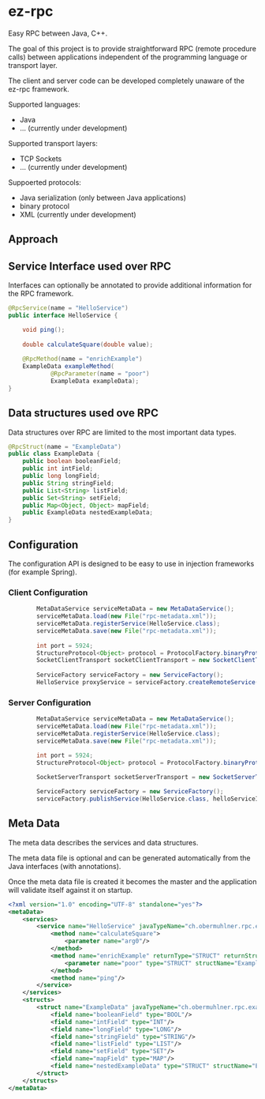 # ez-rpc

Easy RPC between Java, C++.

The goal of this project is to provide straightforward RPC (remote procedure calls) between applications independent of the programming language or transport layer.

The client and server code can be developed completely unaware of the ez-rpc framework.

Supported languages:
* Java
* ... (currently under development)

Supported transport layers:
* TCP Sockets
* ... (currently under development)

Suppoerted protocols:
* Java serialization (only between Java applications)
* binary protocol
* XML (currently under development)

## Approach


## Service Interface used over RPC

Interfaces can optionally be annotated to provide additional information for the RPC framework.

```java
@RpcService(name = "HelloService")
public interface HelloService {

	void ping();
	
	double calculateSquare(double value);
	
	@RpcMethod(name = "enrichExample")
	ExampleData exampleMethod(
			@RpcParameter(name = "poor")
			ExampleData exampleData);
}
```

## Data structures used ove RPC

Data structures over RPC are limited to the most important data types.

```java
@RpcStruct(name = "ExampleData")
public class ExampleData {
	public boolean booleanField;
	public int intField;
	public long longField;
	public String stringField;
	public List<String> listField;
	public Set<String> setField;
	public Map<Object, Object> mapField;
	public ExampleData nestedExampleData;
}
```

## Configuration

The configuration API is designed to be easy to use in injection frameworks (for example Spring).

### Client Configuration

```java
		MetaDataService serviceMetaData = new MetaDataService();
		serviceMetaData.load(new File("rpc-metadata.xml"));
		serviceMetaData.registerService(HelloService.class);
		serviceMetaData.save(new File("rpc-metadata.xml"));
		
		int port = 5924;
		StructureProtocol<Object> protocol = ProtocolFactory.binaryProtocol(serviceMetaData, HelloServiceImpl.class.getClassLoader());
		SocketClientTransport socketClientTransport = new SocketClientTransport(protocol, "localhost", port);
		
		ServiceFactory serviceFactory = new ServiceFactory();
		HelloService proxyService = serviceFactory.createRemoteService(HelloService.class, HelloServiceAsync.class, socketClientTransport);
```

### Server Configuration

```java
		MetaDataService serviceMetaData = new MetaDataService();
		serviceMetaData.load(new File("rpc-metadata.xml"));
		serviceMetaData.registerService(HelloService.class);
		serviceMetaData.save(new File("rpc-metadata.xml"));

		int port = 5924;
		StructureProtocol<Object> protocol = ProtocolFactory.binaryProtocol(serviceMetaData, HelloServiceImpl.class.getClassLoader());
		
		SocketServerTransport socketServerTransport = new SocketServerTransport(protocol, port);

		ServiceFactory serviceFactory = new ServiceFactory();
		serviceFactory.publishService(HelloService.class, helloServiceImpl, socketServerTransport);
```

## Meta Data

The meta data describes the services and data structures.

The meta data file is optional and can be generated automatically from the Java interfaces (with annotations).

Once the meta data file is created it becomes the master and the application will validate itself against it on startup.

```xml
<?xml version="1.0" encoding="UTF-8" standalone="yes"?>
<metaData>
    <services>
        <service name="HelloService" javaTypeName="ch.obermuhlner.rpc.example.api.HelloService">
            <method name="calculateSquare">
                <parameter name="arg0"/>
            </method>
            <method name="enrichExample" returnType="STRUCT" returnStructName="ExampleData">
                <parameter name="poor" type="STRUCT" structName="ExampleData"/>
            </method>
            <method name="ping"/>
        </service>
    </services>
    <structs>
        <struct name="ExampleData" javaTypeName="ch.obermuhlner.rpc.example.api.ExampleData">
            <field name="booleanField" type="BOOL"/>
            <field name="intField" type="INT"/>
            <field name="longField" type="LONG"/>
            <field name="stringField" type="STRING"/>
            <field name="listField" type="LIST"/>
            <field name="setField" type="SET"/>
            <field name="mapField" type="MAP"/>
            <field name="nestedExampleData" type="STRUCT" structName="ExampleData"/>
        </struct>
    </structs>
</metaData>
```

